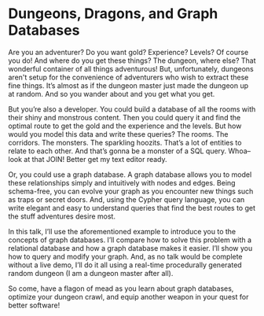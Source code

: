 # Dungeons, Dragons, and Graph Databases

Are you an adventurer? Do you want gold? Experience? Levels? Of course you do! And where do you get these things? The dungeon, where else? That wonderful container of all things adventurous! But, unfortunately, dungeons aren't setup for the convenience of  adventurers who wish to extract these fine things. It’s almost as if the dungeon master just made the dungeon up at random. And so you wander about and you get what you get.

But you’re also a developer. You could build a database of all the rooms with their shiny and monstrous content. Then you could query it and find the optimal route to get the gold and the experience and the levels. But how would you model this data and write these queries? The rooms. The corridors. The monsters. The sparkling hoozits. That’s a lot of entities to relate to each other. And that’s gonna be a monster of a SQL query. Whoa–look at that JOIN! Better get my text editor ready.

Or, you could use a graph database. A graph database allows you to model these relationships simply and intuitively with nodes and edges. Being schema-free, you can evolve your graph as you encounter new things such as traps or secret doors. And, using the Cypher query language, you can write elegant and easy to understand queries that find the best routes to get the stuff adventures desire most.

In this talk, I’ll use the aforementioned example to introduce you to the concepts of graph databases. I’ll compare how to solve this problem with a relational database and how a graph database makes it easier. I’ll show you how to query and modify your graph. And, as no talk would be complete without a live demo, I’ll do it all using a real-time procedurally generated random dungeon (I am a dungeon master after all).

So come, have a flagon of mead as you learn about graph databases, optimize your dungeon crawl, and equip another weapon in your quest for better software!
